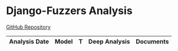 # Django-Fuzzers Analysis

[GitHub Repository](https://github.com/django/django-fuzzers)

| Analysis Date | Model | T | Deep Analysis | Documents |
|---------------|-------|---|:-------------:|-----------|